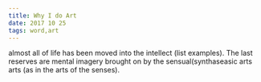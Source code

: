 ```yaml
---
title: Why I do Art
date: 2017 10 25
tags: word,art
---
```


almost all of life has been moved into the intellect (list examples). The last reserves are mental imagery brought on by the sensual(synthaseasic arts arts (as in the arts of the senses).
